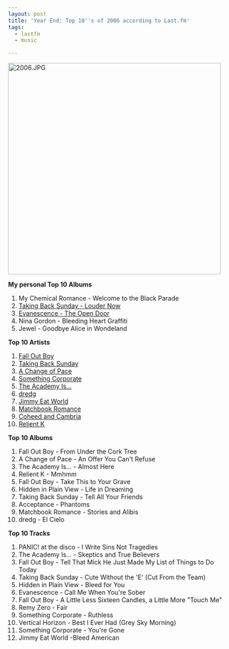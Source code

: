 ```yaml
---
layout: post
title: 'Year End: Top 10''s of 2006 according to Last.fm'
tags:
  - lastfm
  - music

---
```


<img src="http://www.the8thsign.com/wp-content/uploads/2006/12/2006.JPG" alt="2006.JPG" id="image270" height="476" width="478" /><span class="imagelink">
</span>

<strong>My personal Top 10 Albums</strong>
<ol>
	<li> <span class="bbcode_unknown">My Chemical Romance - Welcome to the Black Parade</span></li>
	<li> <a href="http://www.last.fm/music/Evanescence/The+Open+Door" class="bbcode_album">Taking Back Sunday - Louder Now</a></li>
	<li><a href="http://www.last.fm/music/Evanescence/The+Open+Door" class="bbcode_album">Evanescence - The Open Door</a></li>
	<li> <span class="bbcode_unknown">Nina Gordon - Bleeding Heart Graffiti</span></li>
	<li> <span class="bbcode_unknown">Jewel - Goodbye Alice in Wondeland</span></li>
</ol>
<strong>Top 10 Artists</strong>
<ol>
	<li><a href="http://www.last.fm/music/Fall+Out+Boy" class="bbcode_artist">Fall Out Boy</a></li>
	<li><a href="http://www.last.fm/music/Taking+Back+Sunday" class="bbcode_artist">Taking Back Sunday</a></li>
	<li><a href="http://www.last.fm/music/A+Change+of+Pace" class="bbcode_artist">A Change of Pace</a></li>
	<li><a href="http://www.last.fm/music/Something+Corporate" class="bbcode_artist">Something Corporate</a></li>
	<li><a href="http://www.last.fm/music/The+Academy+Is..." class="bbcode_artist">The Academy Is...</a></li>
	<li><a href="http://www.last.fm/music/dredg" class="bbcode_artist">dredg</a></li>
	<li><a href="http://www.last.fm/music/Jimmy+Eat+World" class="bbcode_artist">Jimmy Eat World</a></li>
	<li><a href="http://www.last.fm/music/Matchbook+Romance" class="bbcode_artist">Matchbook Romance</a></li>
	<li><a href="http://www.last.fm/music/Coheed+and+Cambria" class="bbcode_artist">Coheed and Cambria</a></li>
	<li><a href="http://www.last.fm/music/Relient+K" class="bbcode_artist">Relient K</a></li>
</ol>
<strong>Top 10 Albums</strong>
<ol>
	<li> Fall Out Boy - From Under the Cork Tree</li>
	<li>A Change of Pace - An Offer You Can't Refuse</li>
	<li> The Academy Is... - Almost Here</li>
	<li> Relient K - Mmhmm</li>
	<li> Fall Out Boy - Take This to Your Grave</li>
	<li> Hidden in Plain View - Life in Dreaming</li>
	<li> Taking Back Sunday - Tell All Your Friends</li>
	<li> Acceptance - Phantoms</li>
	<li> Matchbook Romance - Stories and Alibis</li>
	<li> dredg - El Cielo</li>
</ol>
<strong>Top 10 Tracks</strong>
<ol>
	<li> PANIC! at the disco - I Write Sins Not Tragedies</li>
	<li> The Academy Is... - Skeptics and True Believers</li>
	<li> Fall Out Boy - Tell That Mick He Just Made My List of Things to Do Today</li>
	<li> Taking Back Sunday - Cute Without the 'E' (Cut From the Team)</li>
	<li> Hidden in Plain View - Bleed for You</li>
	<li> Evanescence - Call Me When You're Sober</li>
	<li> Fall Out Boy - A Little Less Sixteen Candles, a Little More "Touch Me"</li>
	<li> Remy Zero - Fair</li>
	<li> Something Corporate - Ruthless</li>
	<li> Vertical Horizon - Best I Ever Had (Grey Sky Morning)</li>
	<li> Something Corporate - You're Gone</li>
	<li> Jimmy Eat World -Bleed American</li>
</ol>
<!-- technorati tags start -->
<!-- technorati tags end -->
